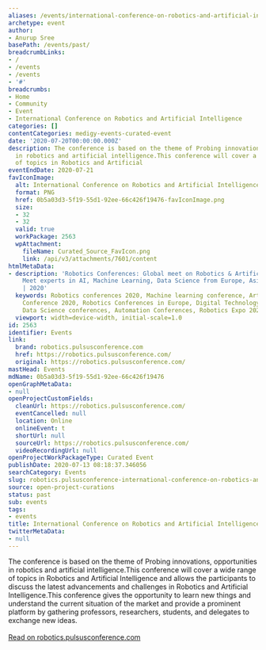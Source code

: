 ```yaml
---
aliases: /events/international-conference-on-robotics-and-artificial-intelligence
archetype: event
author:
- Anurup Sree
basePath: /events/past/
breadcrumbLinks:
- /
- /events
- /events
- '#'
breadcrumbs:
- Home
- Community
- Event
- International Conference on Robotics and Artificial Intelligence
categories: []
contentCategories: medigy-events-curated-event
date: '2020-07-20T00:00:00.000Z'
description: The conference is based on the theme of Probing innovations, opportunities
  in robotics and artificial intelligence.This conference will cover a wide range
  of topics in Robotics and Artificial
eventEndDate: 2020-07-21
favIconImage:
  alt: International Conference on Robotics and Artificial Intelligence
  format: PNG
  href: 0b5a03d3-5f19-55d1-92ee-66c426f19476-favIconImage.png
  size:
  - 32
  - 32
  valid: true
  workPackage: 2563
  wpAttachment:
    fileName: Curated_Source_FavIcon.png
    link: /api/v3/attachments/7601/content
htmlMetaData:
- description: 'Robotics Conferences: Global meet on Robotics & Artificial Intelligence.
    Meet experts in AI, Machine Learning, Data Science from Europe, Asia, USA, UAE
    | 2020'
  keywords: Robotics conferences 2020, Machine learning conference, Artificial Intelligence
    Conference 2020, Robotics Conferences in Europe, Digital Technology Conferences,
    Data Science conferences, Automation Conferences, Robotics Expo 2020, Europe
  viewport: width=device-width, initial-scale=1.0
id: 2563
identifier: Events
link:
  brand: robotics.pulsusconference.com
  href: https://robotics.pulsusconference.com/
  original: https://robotics.pulsusconference.com/
mastHead: Events
mdName: 0b5a03d3-5f19-55d1-92ee-66c426f19476
openGraphMetaData:
- null
openProjectCustomFields:
  cleanUrl: https://robotics.pulsusconference.com/
  eventCancelled: null
  location: Online
  onlineEvent: t
  shortUrl: null
  sourceUrl: https://robotics.pulsusconference.com/
  videoRecordingUrl: null
openProjectWorkPackageType: Curated Event
publishDate: 2020-07-13 08:18:37.346056
searchCategory: Events
slug: robotics.pulsusconference-international-conference-on-robotics-and-artificial-intelligence
source: open-project-curations
status: past
sub: events
tags:
- events
title: International Conference on Robotics and Artificial Intelligence
twitterMetaData:
- null
---
```


<p>The conference is based on the theme of&nbsp;Probing innovations, opportunities in robotics and artificial intelligence.This conference will cover a wide range of topics in Robotics and Artificial Intelligence and allows the participants to discuss the latest advancements and challenges in Robotics and Artificial Intelligence.This conference gives the opportunity to learn new things and understand the current situation of the market and provide a prominent platform by gathering professors, researchers, students, and delegates to exchange new ideas.<br><br><a href="https://robotics.pulsusconference.com/">Read on robotics.pulsusconference.com</a></p>